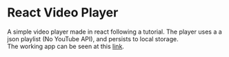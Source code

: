 # React Video Player
A simple video player made in react following a tutorial. The player uses a a json playlist (No YouTube API), and persists to local storage.   
The working app can be seen at this [link](https://thirsty-wing-296599.netlify.app/).  
